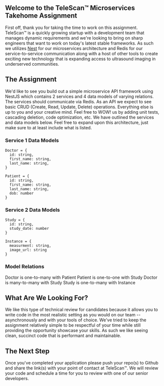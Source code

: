 ## Welcome to the TeleScan&trade; Microservices Takehome Assignment
First off, thank you for taking the time to work on this assignment. TeleScan&trade; is a quickly growing startup with a development team that manages dynamic requirements and we're looking to bring on sharp engineers that want to work on today's latest stable frameworks. As such we utilizes [Nest](https://github.com/nestjs/nest) for our microservices architecture and Redis for our service-to-service communication along with a host of other tools to create exciting new technology that is expanding access to ultrasound imaging in underserved communities.

## The Assignment
We'd like to see you build out a simple microservice API framework using NestJS which contains 2 services and 4 data models of varying relations. The services should communicate via Redis. As an API we expect to see basic CRUD (Create, Read, Update, Delete) operations. Everything else is up to you and your creative mind. Feel free to WOW! us by adding unit tests, cascading deletion, code optimization, etc. We have outlined the services and data models below. Feel free to expand upon this architecture, just make sure to at least include what is listed.

### Service 1 Data Models
```
Doctor = {
  id: string,
  first_name: string,
  last_name: string,
}
```
```
Patient = {
  id: string,
  first_name: string,
  last_name: string,
  dob: number
}
```

### Service 2 Data Models
```
Study = {
  id: string,
  study_date: number
}
```
```
Instance = {
  measurment: string,
  image_url: string
}
```
### Model Relations
Doctor is one-to-many with Patient
Patient is one-to-one with Study
Doctor is many-to-many with Study
Study is one-to-many with Instance

## What Are We Looking For?
We like this type of technical review for candidates because it allows you to write code in the most realistic setting as you would on our team -- asynchronously and with your tools of choice. We've tried to keep the assignment relatively simple to be respectful of your time while still providing the opportunity showcase your skills. As such we like seeing clean, succinct code that is performant and maintainable.

## The Next Step
Once you've completed your application please push your repo(s) to Github and share the link(s) with your point of contact at TeleScan&trade;. We will review your code and schedule a time for you to review with one of our senior developers.